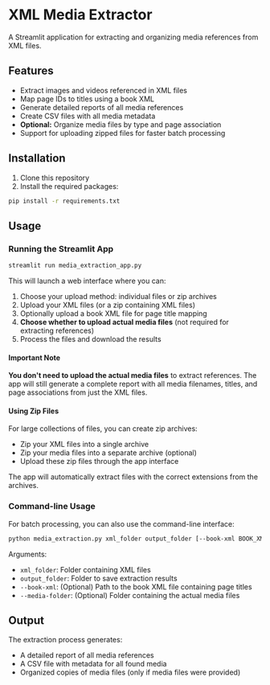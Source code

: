 # XML Media Extractor

A Streamlit application for extracting and organizing media references from XML files.

## Features

- Extract images and videos referenced in XML files
- Map page IDs to titles using a book XML
- Generate detailed reports of all media references
- Create CSV files with all media metadata
- **Optional:** Organize media files by type and page association
- Support for uploading zipped files for faster batch processing

## Installation

1. Clone this repository
2. Install the required packages:

```bash
pip install -r requirements.txt
```

## Usage

### Running the Streamlit App

```bash
streamlit run media_extraction_app.py
```

This will launch a web interface where you can:
1. Choose your upload method: individual files or zip archives
2. Upload your XML files (or a zip containing XML files)
3. Optionally upload a book XML file for page title mapping
4. **Choose whether to upload actual media files** (not required for extracting references)
5. Process the files and download the results

#### Important Note
**You don't need to upload the actual media files** to extract references. The app will still generate a complete report with all media filenames, titles, and page associations from just the XML files.

#### Using Zip Files
For large collections of files, you can create zip archives:
- Zip your XML files into a single archive
- Zip your media files into a separate archive (optional)
- Upload these zip files through the app interface

The app will automatically extract files with the correct extensions from the archives.

### Command-line Usage

For batch processing, you can also use the command-line interface:

```bash
python media_extraction.py xml_folder output_folder [--book-xml BOOK_XML] [--media-folder MEDIA_FOLDER]
```

Arguments:
- `xml_folder`: Folder containing XML files
- `output_folder`: Folder to save extraction results
- `--book-xml`: (Optional) Path to the book XML file containing page titles
- `--media-folder`: (Optional) Folder containing the actual media files

## Output

The extraction process generates:
- A detailed report of all media references
- A CSV file with metadata for all found media
- Organized copies of media files (only if media files were provided) 